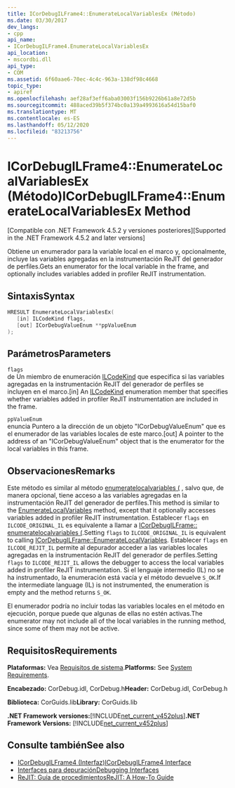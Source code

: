 ```yaml
---
title: ICorDebugILFrame4::EnumerateLocalVariablesEx (Método)
ms.date: 03/30/2017
dev_langs:
- cpp
api_name:
- ICorDebugILFrame4.EnumerateLocalVariablesEx
api_location:
- mscordbi.dll
api_type:
- COM
ms.assetid: 6f60aae6-70ec-4c4c-963a-138df98c4668
topic_type:
- apiref
ms.openlocfilehash: aef28af3eff6aba03003f156b9226b61a8e72d5b
ms.sourcegitcommit: 488aced39b5f374bc0a139a4993616a54d15baf0
ms.translationtype: MT
ms.contentlocale: es-ES
ms.lasthandoff: 05/12/2020
ms.locfileid: "83213756"
---
```

# <a name="icordebugilframe4enumeratelocalvariablesex-method"></a><span data-ttu-id="b2e60-102">ICorDebugILFrame4::EnumerateLocalVariablesEx (Método)</span><span class="sxs-lookup"><span data-stu-id="b2e60-102">ICorDebugILFrame4::EnumerateLocalVariablesEx Method</span></span>
<span data-ttu-id="b2e60-103">[Compatible con .NET Framework 4.5.2 y versiones posteriores]</span><span class="sxs-lookup"><span data-stu-id="b2e60-103">[Supported in the .NET Framework 4.5.2 and later versions]</span></span>  
  
 <span data-ttu-id="b2e60-104">Obtiene un enumerador para la variable local en el marco y, opcionalmente, incluye las variables agregadas en la instrumentación ReJIT del generador de perfiles.</span><span class="sxs-lookup"><span data-stu-id="b2e60-104">Gets an enumerator for the local variable in the frame, and optionally includes variables added in profiler ReJIT instrumentation.</span></span>  
  
## <a name="syntax"></a><span data-ttu-id="b2e60-105">Sintaxis</span><span class="sxs-lookup"><span data-stu-id="b2e60-105">Syntax</span></span>  
  
```cpp
HRESULT EnumerateLocalVariablesEx(  
   [in] ILCodeKind flags,
   [out] ICorDebugValueEnum **ppValueEnum  
);  
```  
  
## <a name="parameters"></a><span data-ttu-id="b2e60-106">Parámetros</span><span class="sxs-lookup"><span data-stu-id="b2e60-106">Parameters</span></span>  
 `flags`  
 <span data-ttu-id="b2e60-107">de Un miembro de enumeración [ILCodeKind](ilcodekind-enumeration.md) que especifica si las variables agregadas en la instrumentación ReJIT del generador de perfiles se incluyen en el marco.</span><span class="sxs-lookup"><span data-stu-id="b2e60-107">[in] An [ILCodeKind](ilcodekind-enumeration.md) enumeration member that specifies whether variables added in profiler ReJIT instrumentation are included in the frame.</span></span>  
  
 `ppValueEnum`  
 <span data-ttu-id="b2e60-108">enuncia Puntero a la dirección de un objeto "ICorDebugValueEnum" que es el enumerador de las variables locales de este marco.</span><span class="sxs-lookup"><span data-stu-id="b2e60-108">[out] A pointer to the address of an "ICorDebugValueEnum" object that is the enumerator for the local variables in this frame.</span></span>  
  
## <a name="remarks"></a><span data-ttu-id="b2e60-109">Observaciones</span><span class="sxs-lookup"><span data-stu-id="b2e60-109">Remarks</span></span>  
 <span data-ttu-id="b2e60-110">Este método es similar al método [enumeratelocalvariables (](icordebugilframe-enumeratelocalvariables-method.md) , salvo que, de manera opcional, tiene acceso a las variables agregadas en la instrumentación ReJIT del generador de perfiles.</span><span class="sxs-lookup"><span data-stu-id="b2e60-110">This method is similar to the [EnumerateLocalVariables](icordebugilframe-enumeratelocalvariables-method.md) method, except that it optionally accesses variables added in profiler ReJIT instrumentation.</span></span> <span data-ttu-id="b2e60-111">Establecer `flags` en `ILCODE_ORIGINAL_IL` es equivalente a llamar a [ICorDebugILFrame:: enumeratelocalvariables (](icordebugilframe-enumeratelocalvariables-method.md).</span><span class="sxs-lookup"><span data-stu-id="b2e60-111">Setting `flags` to `ILCODE_ORIGINAL_IL` is equivalent to calling [ICorDebugILFrame::EnumerateLocalVariables](icordebugilframe-enumeratelocalvariables-method.md).</span></span> <span data-ttu-id="b2e60-112">Establecer `flags` en `ILCODE_REJIT_IL` permite al depurador acceder a las variables locales agregadas en la instrumentación ReJIT del generador de perfiles.</span><span class="sxs-lookup"><span data-stu-id="b2e60-112">Setting `flags` to `ILCODE_REJIT_IL` allows the debugger to access the local variables added in profiler ReJIT instrumentation.</span></span> <span data-ttu-id="b2e60-113">Si el lenguaje intermedio (IL) no se ha instrumentado, la enumeración está vacía y el método devuelve `S_OK`.</span><span class="sxs-lookup"><span data-stu-id="b2e60-113">If the intermediate language (IL) is not instrumented, the enumeration is empty and the method returns `S_OK`.</span></span>  
  
 <span data-ttu-id="b2e60-114">El enumerador podría no incluir todas las variables locales en el método en ejecución, porque puede que algunas de ellas no estén activas.</span><span class="sxs-lookup"><span data-stu-id="b2e60-114">The enumerator may not include all of the local variables in the running method, since some of them may not be active.</span></span>  
  
## <a name="requirements"></a><span data-ttu-id="b2e60-115">Requisitos</span><span class="sxs-lookup"><span data-stu-id="b2e60-115">Requirements</span></span>  
 <span data-ttu-id="b2e60-116">**Plataformas:** Vea [Requisitos de sistema](../../get-started/system-requirements.md).</span><span class="sxs-lookup"><span data-stu-id="b2e60-116">**Platforms:** See [System Requirements](../../get-started/system-requirements.md).</span></span>  
  
 <span data-ttu-id="b2e60-117">**Encabezado:** CorDebug.idl, CorDebug.h</span><span class="sxs-lookup"><span data-stu-id="b2e60-117">**Header:** CorDebug.idl, CorDebug.h</span></span>  
  
 <span data-ttu-id="b2e60-118">**Biblioteca:** CorGuids.lib</span><span class="sxs-lookup"><span data-stu-id="b2e60-118">**Library:** CorGuids.lib</span></span>  
  
 <span data-ttu-id="b2e60-119">**.NET Framework versiones:**[!INCLUDE[net_current_v452plus](../../../../includes/net-current-v452plus-md.md)]</span><span class="sxs-lookup"><span data-stu-id="b2e60-119">**.NET Framework Versions:** [!INCLUDE[net_current_v452plus](../../../../includes/net-current-v452plus-md.md)]</span></span>  
  
## <a name="see-also"></a><span data-ttu-id="b2e60-120">Consulte también</span><span class="sxs-lookup"><span data-stu-id="b2e60-120">See also</span></span>

- [<span data-ttu-id="b2e60-121">ICorDebugILFrame4 (Interfaz)</span><span class="sxs-lookup"><span data-stu-id="b2e60-121">ICorDebugILFrame4 Interface</span></span>](icordebugilframe4-interface.md)
- [<span data-ttu-id="b2e60-122">Interfaces para depuración</span><span class="sxs-lookup"><span data-stu-id="b2e60-122">Debugging Interfaces</span></span>](debugging-interfaces.md)
- [<span data-ttu-id="b2e60-123">ReJIT: Guía de procedimientos</span><span class="sxs-lookup"><span data-stu-id="b2e60-123">ReJIT: A How-To Guide</span></span>](https://docs.microsoft.com/archive/blogs/davbr/rejit-a-how-to-guide)
